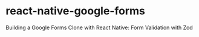 # react-native-google-forms
Building a Google Forms Clone with React Native: Form Validation with Zod
